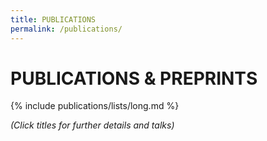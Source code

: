 ```yaml
---
title: PUBLICATIONS
permalink: /publications/
---
```


# PUBLICATIONS & PREPRINTS

{% include publications/lists/long.md %}

*(Click titles for further details and talks)*
